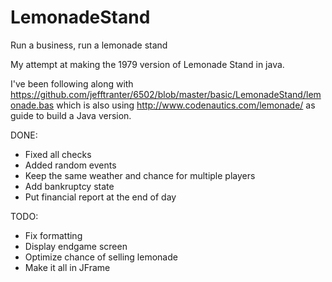 # LemonadeStand
Run a business, run a lemonade stand

My attempt at making the 1979 version of Lemonade Stand in java.

I've been following along with
https://github.com/jefftranter/6502/blob/master/basic/LemonadeStand/lemonade.bas
which is also using
http://www.codenautics.com/lemonade/
as guide to build a Java version.


DONE:
* Fixed all checks
* Added random events
* Keep the same weather and chance for multiple players
* Add bankruptcy state
* Put financial report at the end of day

TODO:
* Fix formatting
* Display endgame screen
* Optimize chance of selling lemonade
* Make it all in JFrame
